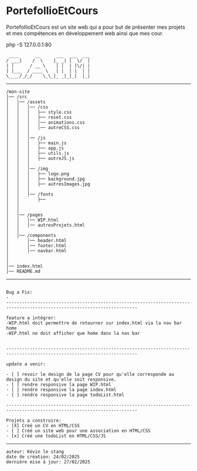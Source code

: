 # PortefollioEtCours

PortefollioEtCours est un site web qui a pour but de présenter mes projets et mes compétences en développement web ainsi 
que mes cour.

php -S 127.0.0.1:80

```
 ____      __      ___  ___  ___ 
/ ___|    /  \    |_ _| |  \/  |
| |      / __ \    | |  | |\/| |
| |___  / ____ \   | |  | |  | |
\____/_/_/    \_\_|_ _|_|_|  |_|

```

------------------------------------------------------------------------------------------------------------------------

```
/mon-site
│── /src
│   │── /assets
│   │   │── /css
│   │   │   ├── style.css
│   │   │   ├── reset.css
│   │   │   │── animations.css
│   │   │   │── autreCSS.css  
│   │   │
│   │   │── /js
│   │   │   ├── main.js
│   │   │   ├── app.js
│   │   │   ├── utils.js
│   │   │   ├── autreJS.js
│   │   │
│   │   │── /img
│   │   │   ├── logo.png
│   │   │   ├── background.jpg
│   │   │   ├── autresImages.jpg
│   │   │
│   │   │── /fonts
│   │       ├──
│   │
│   │
│   │── /pages
│   │   │── WIP.html
│   │   │── autresProjets.html
│   │
│   │── /components
│       │── header.html
│       │── footer.html
│       │── navbar.html
│
│
│── index.html
│── README.md
```

------------------------------------------------------------------------------------------------------------------------

```

Bug a Fix:
-
------------------------------------------------------------------------------------------------------------------------

feature a intégrer:
-WIP.html doit permettre de retourner sur index.html via la nav bar home
-WIP.html ne doit afficher que home dans la nav bar


------------------------------------------------------------------------------------------------------------------------

update a venir:

- [ ] revoir le design de la page CV pour qu'elle corresponde au design du site et qu'elle soit responsive.
- [ ] rendre responsive la page WIP.html
- [ ] rendre responsive la page index.html
- [ ] rendre responsive la page todoList.html

------------------------------------------------------------------------------------------------------------------------

Projets a construire:
- [X] Créé un CV en HTML/CSS 
- [ ] Créé un site web pour une association en HTML/CSS
- [x] Créé une todoList en HTML/CSS/JS

```

------------------------------------------------------------------------------------------------------------------------

```
auteur: Kévin le stang
date de création: 24/02/2025
dernière mise à jour: 27/02/2025
```